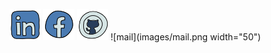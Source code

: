 [<img src="images/linkedin-new.png"  width="50">](https://www.linkedin.com/in/dafna-pundak-b7425219b/) [<img src="images/facebook-new.png"  width="50">](https://www.facebook.com/dafna.mordechai) [<img src="images/github.png"  width="50">](https://github.com/DafnaPundak) ![mail](images/mail.png width="50")



